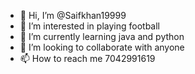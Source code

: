 - 👋 Hi, I’m @Saifkhan19999
- 👀 I’m interested in playing football
- 🌱 I’m currently learning java and python
- 💞️ I’m looking to collaborate with anyone
- 📫 How to reach me 7042991619

<!---
Saifkhan19999/Saifkhan19999 is a ✨ special ✨ repository because its `README.md` (this file) appears on your GitHub profile.
You can click the Preview link to take a look at your changes.
--->
